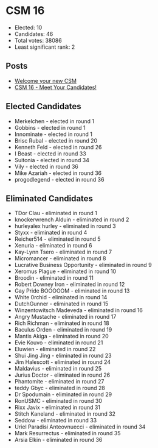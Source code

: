 # CSM 16

* Elected: 10
* Candidates: 46
* Total votes: 38086
* Least significant rank: 2


## Posts

* [ Welcome your new CSM ]( https://www.eveonline.com/news/view/welcome-your-new-csm )
* [ CSM 16 - Meet Your Candidates! ]( https://www.eveonline.com/news/view/csm-16-meet-your-candidates )



## Elected Candidates


* Merkelchen - elected in round 1
* Gobbins - elected in round 1
* Innominate - elected in round 1
* Brisc Rubal - elected in round 20
* Kenneth Feld - elected in round 26
* I Beast - elected in round 33
* Suitonia - elected in round 34
* Vily - elected in round 36
* Mike Azariah - elected in round 36
* progodlegend - elected in round 36



## Eliminated Candidates

* TDor Clau - eliminated in round 1
* knockerwrench Alduin - eliminated in round 2
* hurleyalex hurley - eliminated in round 3
* Styxx - eliminated in round 4
* Reicher514 - eliminated in round 5
* Xenuria - eliminated in round 6
* Kay-Lynn Tsero - eliminated in round 7
* Micromancer - eliminated in round 8
* Lucrative Business Opportunity - eliminated in round 9
* Xeromus Plague - eliminated in round 10
* Broodin - eliminated in round 11
* Robert Downey Iron - eliminated in round 12
* Gay Pride BOOOOOM - eliminated in round 13
* White 0rchid - eliminated in round 14
* DutchGunner - eliminated in round 15
* Winzentowitsch Madeveda - eliminated in round 16
* Angry Mustache - eliminated in round 17
* Rich Richman - eliminated in round 18
* Baculus Orden - eliminated in round 19
* Mantis Akiga - eliminated in round 20
* Evie Kouvo - eliminated in round 21
* Eluwien - eliminated in round 22
* Shui Jing Jing - eliminated in round 23
* Jim Halescott - eliminated in round 24
* Maldavius - eliminated in round 25
* Jurius Doctor - eliminated in round 26
* Phantomite - eliminated in round 27
* teddy Gbyc - eliminated in round 28
* Dr Spodumain - eliminated in round 29
* RonUSMC - eliminated in round 30
* Rixx Javix - eliminated in round 31
* Stitch Kaneland - eliminated in round 32
* Seddow - eliminated in round 33
* Uriel Paradisi Anteovnuecci - eliminated in round 34
* Mark Resurrectus - eliminated in round 35
* Arsia Elkin - eliminated in round 36

